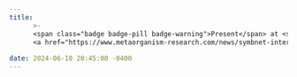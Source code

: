 ```yaml
---
title: 
      >-
      <span class="badge badge-pill badge-warning">Present</span> at <strong>SymbNET</strong> International Conference on Host-Microbe Symbiosis 
      <a href="https://www.metaorganism-research.com/news/symbnet-international-conference-on-host-microbe-symbiosis/" class="external" target="_blank" rel="noopener noreferrer">SymbNET</a>  
      
date: 2024-06-10 20:45:00 -0400
---
```

